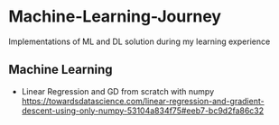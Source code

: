 # Machine-Learning-Journey
Implementations of ML and DL solution during my learning experience


## Machine Learning

- Linear Regression and GD from scratch with numpy
https://towardsdatascience.com/linear-regression-and-gradient-descent-using-only-numpy-53104a834f75#eeb7-bc9d2fa86c32
